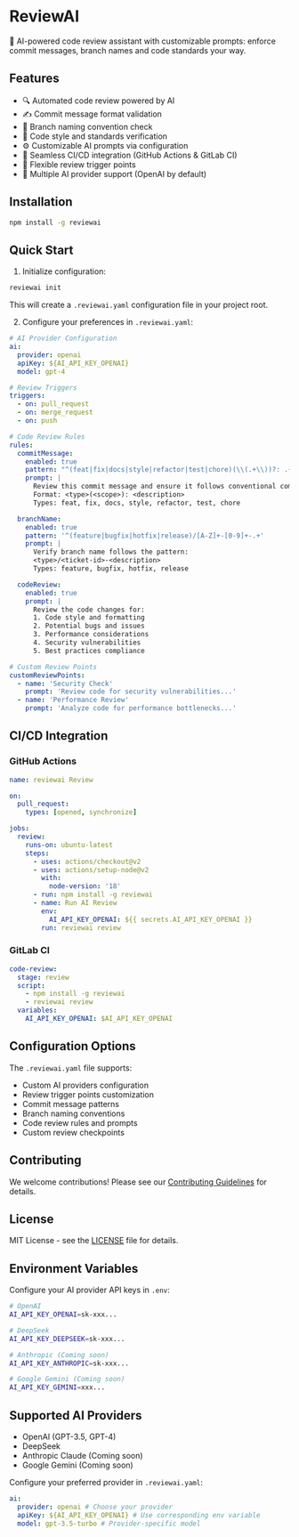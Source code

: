 # ReviewAI

🤖 AI-powered code review assistant with customizable prompts: enforce commit messages, branch names and code standards your way.

## Features

- 🔍 Automated code review powered by AI
- ✍️ Commit message format validation
- 🌿 Branch naming convention check
- 📝 Code style and standards verification
- ⚙️ Customizable AI prompts via configuration
- 🔄 Seamless CI/CD integration (GitHub Actions & GitLab CI)
- 🎯 Flexible review trigger points
- 🤖 Multiple AI provider support (OpenAI by default)

## Installation

```bash
npm install -g reviewai
```

## Quick Start

1. Initialize configuration:

```bash
reviewai init
```

This will create a `.reviewai.yaml` configuration file in your project root.

2. Configure your preferences in `.reviewai.yaml`:

```yaml
# AI Provider Configuration
ai:
  provider: openai
  apiKey: ${AI_API_KEY_OPENAI}
  model: gpt-4

# Review Triggers
triggers:
  - on: pull_request
  - on: merge_request
  - on: push

# Code Review Rules
rules:
  commitMessage:
    enabled: true
    pattern: "^(feat|fix|docs|style|refactor|test|chore)(\\(.+\\))?: .{1,50}"
    prompt: |
      Review this commit message and ensure it follows conventional commits format.
      Format: <type>(<scope>): <description>
      Types: feat, fix, docs, style, refactor, test, chore

  branchName:
    enabled: true
    pattern: '^(feature|bugfix|hotfix|release)/[A-Z]+-[0-9]+-.+'
    prompt: |
      Verify branch name follows the pattern:
      <type>/<ticket-id>-<description>
      Types: feature, bugfix, hotfix, release

  codeReview:
    enabled: true
    prompt: |
      Review the code changes for:
      1. Code style and formatting
      2. Potential bugs and issues
      3. Performance considerations
      4. Security vulnerabilities
      5. Best practices compliance

# Custom Review Points
customReviewPoints:
  - name: 'Security Check'
    prompt: 'Review code for security vulnerabilities...'
  - name: 'Performance Review'
    prompt: 'Analyze code for performance bottlenecks...'
```

## CI/CD Integration

### GitHub Actions

```yaml
name: reviewai Review

on:
  pull_request:
    types: [opened, synchronize]

jobs:
  review:
    runs-on: ubuntu-latest
    steps:
      - uses: actions/checkout@v2
      - uses: actions/setup-node@v2
        with:
          node-version: '18'
      - run: npm install -g reviewai
      - name: Run AI Review
        env:
          AI_API_KEY_OPENAI: ${{ secrets.AI_API_KEY_OPENAI }}
        run: reviewai review
```

### GitLab CI

```yaml
code-review:
  stage: review
  script:
    - npm install -g reviewai
    - reviewai review
  variables:
    AI_API_KEY_OPENAI: $AI_API_KEY_OPENAI
```

## Configuration Options

The `.reviewai.yaml` file supports:

- Custom AI providers configuration
- Review trigger points customization
- Commit message patterns
- Branch naming conventions
- Code review rules and prompts
- Custom review checkpoints

## Contributing

We welcome contributions! Please see our [Contributing Guidelines](CONTRIBUTING.md) for details.

## License

MIT License - see the [LICENSE](LICENSE) file for details.

## Environment Variables

Configure your AI provider API keys in `.env`:

```bash
# OpenAI
AI_API_KEY_OPENAI=sk-xxx...

# DeepSeek
AI_API_KEY_DEEPSEEK=sk-xxx...

# Anthropic (Coming soon)
AI_API_KEY_ANTHROPIC=sk-xxx...

# Google Gemini (Coming soon)
AI_API_KEY_GEMINI=xxx...
```

## Supported AI Providers

- OpenAI (GPT-3.5, GPT-4)
- DeepSeek
- Anthropic Claude (Coming soon)
- Google Gemini (Coming soon)

Configure your preferred provider in `.reviewai.yaml`:

```yaml
ai:
  provider: openai # Choose your provider
  apiKey: ${AI_API_KEY_OPENAI} # Use corresponding env variable
  model: gpt-3.5-turbo # Provider-specific model
```
